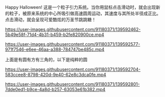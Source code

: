 Happy Halloween!
这是一个粒子引力系统。当你用鼠标点击滑动时，就会出现新的粒子，被原来系统的中心所吸引做高速圆周运动，其速度与其所处半径成正比。点击滑动，就会呈现可爱酷炫的万圣节跳跳糖！

https://user-images.githubusercontent.com/91180371/139592462-5b49e58f-71d4-4b31-b459-b2fe820900ce.mp4


https://user-images.githubusercontent.com/91180371/139592577-971f7546-e6ee-46aa-a388-784747be485c.mp4


上面是有圆有方有三角的，以下是纯粹的圆


https://user-images.githubusercontent.com/91180371/139592704-583ccee8-8798-420d-9e40-62e8c3dca0fe.mp4



https://user-images.githubusercontent.com/91180371/139592801-7dde0ed1-b9ce-4a8d-b257-63053e61b382.mp4




